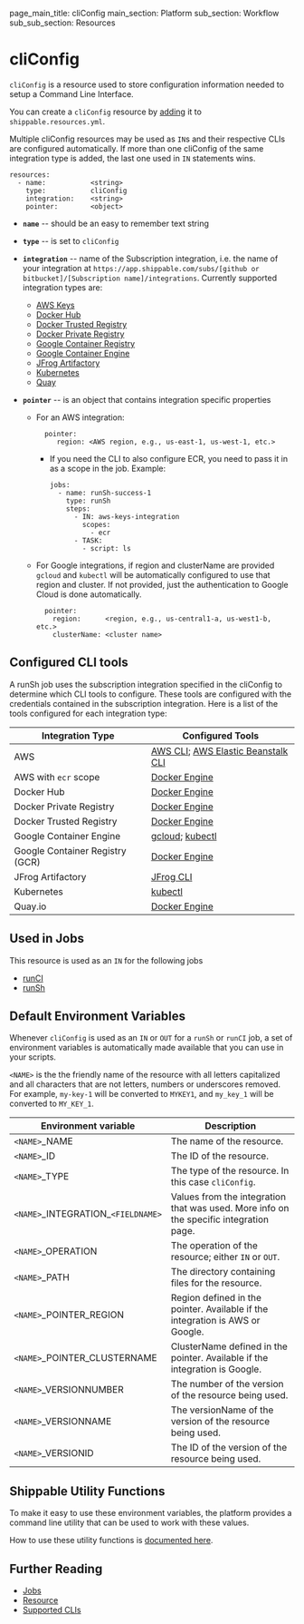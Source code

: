 page_main_title: cliConfig
main_section: Platform
sub_section: Workflow
sub_sub_section: Resources

# cliConfig
`cliConfig` is a resource used to store configuration information needed to setup a Command Line Interface.

You can create a `cliConfig` resource by [adding](/platform/tutorial/workflow/crud-resource#adding) it to `shippable.resources.yml`.

Multiple cliConfig resources may be used as `IN`s and their respective CLIs are configured automatically. If more than one cliConfig of the same integration type is added, the last one used in `IN` statements wins.

```
resources:
  - name:           <string>
    type:           cliConfig
    integration:    <string>
    pointer:        <object>
```

* **`name`** -- should be an easy to remember text string

* **`type`** -- is set to `cliConfig`

* **`integration`** -- name of the Subscription integration, i.e. the name of your integration at `https://app.shippable.com/subs/[github or bitbucket]/[Subscription name]/integrations`. Currently supported integration types are:
	* [AWS Keys](/platform/integration/aws-keys)
	* [Docker Hub](/platform/integration/docker-hub)
	* [Docker Trusted Registry](/platform/integration/docker-trusted-registry)
	* [Docker Private Registry](/platform/integration/docker-private-registry)
	* [Google Container Registry](/platform/integration/gcr)
	* [Google Container Engine](/platform/integration/gke)
	* [JFrog Artifactory](/platform/integration/jfrog-artifactoryKey)
	* [Kubernetes](/platform/integration/kubernetes)
	* [Quay](/platform/integration/quayLogin)

* **`pointer`** -- is an object that contains integration specific properties
	* For an AWS integration:

	        pointer:
	           region: <AWS region, e.g., us-east-1, us-west-1, etc.>

      * If you need the CLI to also configure ECR, you need to pass it in as a scope in the job. Example:

            jobs:
              - name: runSh-success-1
                type: runSh
                steps:
                  - IN: aws-keys-integration
                    scopes:
                      - ecr
                  - TASK:
                    - script: ls

	* For Google integrations, if region and clusterName are provided `gcloud` and `kubectl` will be automatically configured to use that region and cluster. If not provided, just the authentication to Google Cloud is done automatically.

	        pointer:
	          region:      <region, e.g., us-central1-a, us-west1-b, etc.>
	          clusterName: <cluster name>

<a name="cliConfigTools"></a>
## Configured CLI tools

A runSh job uses the subscription integration specified in the
cliConfig to determine which CLI tools to configure.
These tools are configured with the credentials contained in the subscription
integration. Here is a list of the tools configured for each integration type:

| Integration Type                    | Configured Tools           |
| ------------------------------------|-------------|
| AWS                                 | [AWS CLI](/platform/runtime/machine-image/cli-versions/#aws); [AWS Elastic Beanstalk CLI](/platform/runtime/machine-image/cli-versions/#aws-elastic-beanstalk) |
| AWS with `ecr` scope                | [Docker Engine](/platform/runtime/machine-image/cli-versions/#docker) |
| Docker Hub                          | [Docker Engine](/platform/runtime/machine-image/cli-versions/#docker) |
| Docker Private Registry             | [Docker Engine](/platform/runtime/machine-image/cli-versions/#docker) |
| Docker Trusted Registry             | [Docker Engine](/platform/runtime/machine-image/cli-versions/#docker) |
| Google Container Engine             | [gcloud](/platform/runtime/machine-image/cli-versions/#gke); [kubectl](/platform/runtime/machine-image/cli-versions/#kubectl) |
| Google Container Registry (GCR)     | [Docker Engine](/platform/runtime/machine-image/cli-versions/#docker) |
| JFrog Artifactory                   | [JFrog CLI](/platform/runtime/machine-image/cli-versions/#jfrog) |
| Kubernetes                          | [kubectl](/platform/runtime/machine-image/cli-versions/#kubectl) |
| Quay.io                             | [Docker Engine](/platform/runtime/machine-image/cli-versions/#docker) |

## Used in Jobs
This resource is used as an `IN` for the following jobs

* [runCI](/platform/workflow/job/runci/)
* [runSh](/platform/workflow/job/runsh/)

## Default Environment Variables
Whenever `cliConfig` is used as an `IN` or `OUT` for a `runSh` or `runCI` job, a set of environment variables is automatically made available that you can use in your scripts.

`<NAME>` is the the friendly name of the resource with all letters capitalized and all characters that are not letters, numbers or underscores removed. For example, `my-key-1` will be converted to `MYKEY1`, and `my_key_1` will be converted to `MY_KEY_1`.

| Environment variable						| Description                         |
| ------------- 								|------------------------------------ |
| `<NAME>`\_NAME 							| The name of the resource. |
| `<NAME>`\_ID 								| The ID of the resource. |
| `<NAME>`\_TYPE 							| The type of the resource. In this case `cliConfig`. |
| `<NAME>`\_INTEGRATION\_`<FIELDNAME>`	| Values from the integration that was used. More info on the specific integration page. |
| `<NAME>`\_OPERATION 						| The operation of the resource; either `IN` or `OUT`. |
| `<NAME>`\_PATH 							| The directory containing files for the resource. |
| `<NAME>`\_POINTER\_REGION 				| Region defined in the pointer. Available if the integration is AWS or Google. |
| `<NAME>`\_POINTER\_CLUSTERNAME 			| ClusterName defined in the pointer. Available if the integration is Google. |
| `<NAME>`\_VERSIONNUMBER 					| The number of the version of the resource being used. |
| `<NAME>`\_VERSIONNAME						| The versionName of the version of the resource being used. |
| `<NAME>`\_VERSIONID    					| The ID of the version of the resource being used. |

## Shippable Utility Functions
To make it easy to use these environment variables, the platform provides a command line utility that can be used to work with these values.

How to use these utility functions is [documented here](/platform/tutorial/workflow/using-shipctl).

## Further Reading
* [Jobs](/platform/workflow/job/overview)
* [Resource](/platform/workflow/resource/overview)
* [Supported CLIs](/platform/runtime/overview#cli)
